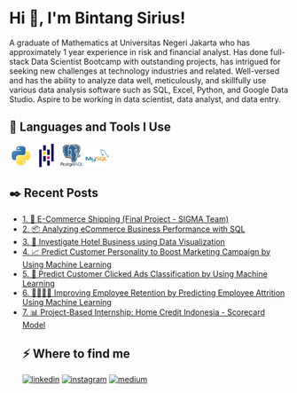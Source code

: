 <h1>Hi 👋, I'm Bintang Sirius!</h1>
<p>A graduate of Mathematics at Universitas Negeri Jakarta who has approximately 1 year experience in risk and financial analyst. Has done full-stack Data Scientist Bootcamp with outstanding projects, has intrigued for seeking new challenges at technology industries and related. Well-versed and has the ability to analyze data well, meticulously, and skillfully use various data analysis software such as SQL, Excel, Python, and Google Data Studio. Aspire to be working in data scientist, data analyst, and data entry.</p>
<h2>🚀 Languages and Tools I Use</h2>
<p><a target="_blank" href="https://raw.githubusercontent.com/devicons/devicon/master/icons/python/python-original.svg" style="display: inline-block;"><img src="https://raw.githubusercontent.com/devicons/devicon/master/icons/python/python-original.svg" alt="python" width="42" height="42" /></a>
<a target="_blank" href="https://raw.githubusercontent.com/devicons/devicon/2ae2a900d2f041da66e950e4d48052658d850630/icons/pandas/pandas-original.svg" style="display: inline-block;"><img src="https://raw.githubusercontent.com/devicons/devicon/2ae2a900d2f041da66e950e4d48052658d850630/icons/pandas/pandas-original.svg" alt="pandas" width="42" height="42" /></a>
<a target="_blank" href="https://raw.githubusercontent.com/devicons/devicon/master/icons/postgresql/postgresql-original-wordmark.svg" style="display: inline-block;"><img src="https://raw.githubusercontent.com/devicons/devicon/master/icons/postgresql/postgresql-original-wordmark.svg" alt="postgresql" width="42" height="42" /></a>
<a target="_blank" href="https://raw.githubusercontent.com/devicons/devicon/master/icons/mysql/mysql-original-wordmark.svg" style="display: inline-block;"><img src="https://raw.githubusercontent.com/devicons/devicon/master/icons/mysql/mysql-original-wordmark.svg" alt="mysql" width="42" height="42" /></a></p>
<h2>✒️ Recent Posts</h2>
<ul>
<li><a target="_blank" href="https://github.com/codebyrixi/E-Commerce-Shipping">1. 🛒 E-Commerce Shipping (Final Project - SIGMA Team)</a></li>
<li><a target="_blank" href="https://github.com/codebyrixi/Analyzing-E-Commerce-Business">2. 📦 Analyzing eCommerce Business Performance with SQL</a></li>
<li><a target="_blank" href="https://github.com/codebyrixi/Investigate-Hotel-Business">3. 🏨 Investigate Hotel Business using Data Visualization</a></li>
<li><a target="_blank" href="https://github.com/codebyrixi/Predict-Customer-Personality">4. 📈 Predict Customer Personality to Boost Marketing Campaign by Using Machine Learning</a></li>
<li><a target="_blank" href="https://github.com/codebyrixi/Predict-Clicked-Ads-Customer-Classification">5. 👥 Predict Customer Clicked Ads Classification by Using Machine Learning</a></li>
<li><a target="_blank" href="https://github.com/codebyrixi/Improving-Employee-Retention">6. 👨‍💼👩‍💼 Improving Employee Retention by Predicting Employee Attrition Using Machine Learning</a></li>
<li><a target="_blank" href="https://github.com/codebyrixi/HCI-Scorecard-Model">7. 📊 Project-Based Internship: Home Credit Indonesia - Scorecard Model</a></li>
<h2>⚡️ Where to find me</h2>
<p><a target="_blank" href="https://www.linkedin.com/in/bintangsirius" style="display: inline-block;"><img src="https://img.shields.io/badge/linkedin-logo?style=for-the-badge&logo=linkedin&logoColor=white&color=%230a77b6" alt="linkedin" /></a>
<a target="_blank" href="https://www.instagram.com/shotsbyrixi" style="display: inline-block;"><img src="https://img.shields.io/badge/instagram-logo?style=for-the-badge&logo=instagram&logoColor=white&color=%23F35369" alt="instagram" /></a>
<a target="_blank" href="https://www.medium.com/@bintang.sirius.me" style="display: inline-block;"><img src="https://img.shields.io/badge/medium-logo?style=for-the-badge&logo=medium&logoColor=white&color=black" alt="medium" /></a></p>
